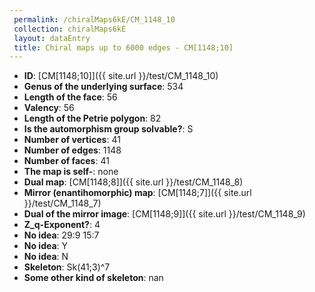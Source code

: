 ```yaml
--- 
 permalink: /chiralMaps6kE/CM_1148_10 
 collection: chiralMaps6kE
 layout: dataEntry
 title: Chiral maps up to 6000 edges - CM[1148;10]
---
```


- **ID**: [CM[1148;10]]({{ site.url }}/test/CM_1148_10)
- **Genus of the underlying surface**: 534
- **Length of the face**: 56
- **Valency**: 56
- **Length of the Petrie polygon**: 82
- **Is the automorphism group solvable?**: S
- **Number of vertices**: 41
- **Number of edges**: 1148
- **Number of faces**: 41
- **The map is self-**: none
- **Dual map**: [CM[1148;8]]({{ site.url }}/test/CM_1148_8)
- **Mirror (enantihomorphic) map**: [CM[1148;7]]({{ site.url }}/test/CM_1148_7)
- **Dual of the mirror image**: [CM[1148;9]]({{ site.url }}/test/CM_1148_9)
- **Z_q-Exponent?**: 4
- **No idea**:  29:9 15:7
- **No idea**: Y
- **No idea**: N
- **Skeleton**: Sk(41;3)^7
- **Some other kind of skeleton**: nan
